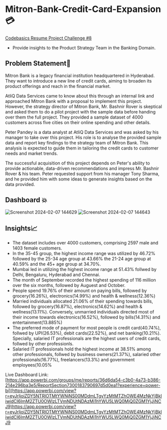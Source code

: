 # Mitron-Bank-Credit-Card-Expansion💳
[Codebasics Resume Project Challenge #8](https://codebasics.io/challenge/codebasics-resume-project-challenge)

* Provide insights to the Product Strategy Team in the Banking Domain.
## **Problem Statement📝**

  Mitron Bank is a legacy financial institution headquartered in Hyderabad. They want to introduce a new line of credit cards, aiming to broaden its product offerings and reach in the financial market. 

AtliQ Data Services came to know about this through an internal link and approached Mitron Bank with a proposal to implement this project. However, the strategy director of Mitron Bank, Mr. Bashnir Rover is skeptical and asked them to do a pilot project with the sample data before handing over them the full project. They provided a sample dataset of 4000 customers across five cities on their online spending and other details. 

Peter Pandey is a data analyst at AtliQ Data Services and was asked by his manager to take over this project. His role is to analyse the provided sample data and report key findings to the strategy team of Mitron Bank. This analysis is expected to guide them in tailoring the credit cards to customer needs and market trends. 

The successful acquisition of this project depends on Peter's ability to provide actionable, data-driven recommendations and impress Mr. Bashnir Rover & his team. Peter requested support from his manager Tony Sharma, and he provided him with some ideas to generate insights based on the data provided. 
## Dashboard 💥
![Screenshot 2024-02-07 144629](https://github.com/Parvez13/Mitron-Bank-Credit-Card-Expansion/assets/66157611/eae87c4d-2db8-4590-a613-3706f8af49d7)
![Screenshot 2024-02-07 144643](https://github.com/Parvez13/Mitron-Bank-Credit-Card-Expansion/assets/66157611/2376ec8c-354d-4745-8bb4-f2cd47fa6710)

## Insights📈
* The dataset includes over 4000 customers, comprising 2597 male and 1403 female customers.
* In the 35-45 group, the highest income range was utilized by 46.72% followed by the 25-34 age group at 43.66% the 21-24
age group at 40.59% and the 45+ age group at 34.70%.
* Mumbai led in utilizing the highest income range at 51.43% follwed by Delhi, Bengaluru, Hyderabad and Chennai.
* The month of September recorded the highest spending of 116 million over the six months, followed by Auguest and
October.
* People spend 19.76% of their amount on paying bills, followed by grocery(16.26%), electronics(14.99%) and health &
wellness(12.36%)
* Married individuals allocated 21.06% of their spending towards bills, followed by grocery(16.87%), electronics(14.62%) and
health & wellness(13.11%). Conversely, unmarried individuals directed most of their income towards electronics(16.52%),
followed by bills(14.31%) and entertainment(13.885%)
* The preferred mode of payment for most people is credit card(40.74%), follwed by UPI(26.53%), debit cards(22.52%), and net
banking(10.21%). Specially, salaried IT professionals are the highest users of credit cards, follwed by other professionls.
* Salaried IT professionals hold the highest income at 38.51% among other professionals, follwed by business owners(21.37%), salaried
other professionals(16.77%), freelancers(13.3%) and government employees(10.05%

Live Dashboard Link: [https://app.powerbi.com/groups/me/reports/36d6da54-c3b0-4a73-b386-214e296ba3e5/ReportSection7300183790697d5d0ea1?experience=power-bi](https://app.powerbi.com/view?r=eyJrIjoiZDY5NTRlOTMtYWNjNS00MDdmLTgyYzMtMTZhOWE4MzNkYjBkIiwidCI6ImM2ZTU0OWIzLTVmNDUtNDAzMi1hYWU5LWQ0MjQ0ZGM1YjJjNCJ9)https://app.powerbi.com/view?r=eyJrIjoiZDY5NTRlOTMtYWNjNS00MDdmLTgyYzMtMTZhOWE4MzNkYjBkIiwidCI6ImM2ZTU0OWIzLTVmNDUtNDAzMi1hYWU5LWQ0MjQ0ZGM1YjJjNCJ9
